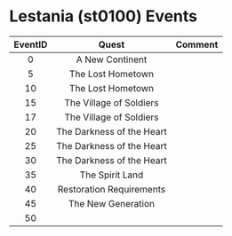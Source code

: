# Lestania (st0100) Events

| EventID   | Quest | Comment
|:---------:|:-----:|:--------|
| 0         | A New Continent
| 5         | The Lost Hometown
| 10        | The Lost Hometown
| 15        | The Village of Soldiers
| 17        | The Village of Soldiers
| 20        | The Darkness of the Heart
| 25        | The Darkness of the Heart
| 30        | The Darkness of the Heart
| 35        | The Spirit Land
| 40        | Restoration Requirements
| 45        | The New Generation
| 50        | 

